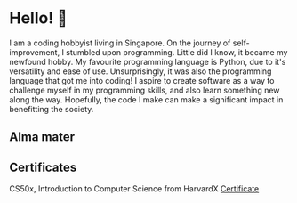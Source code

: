 # Hello! 👋

I am a coding hobbyist living in Singapore. On the journey of self-improvement, I stumbled upon programming. Little did I know, it became my newfound hobby. My favourite programming language is Python, due to it's versatility and ease of use. Unsurprisingly, it was also the programming language that got me into coding! I aspire to create software as a way to challenge myself in my programming skills, and also learn something new along the way. Hopefully, the code I make can make a significant impact in benefitting the society.

## Alma mater

## Certificates
CS50x, Introduction to Computer Science from HarvardX [Certificate](https://certificates.cs50.io/055f7c86-7e18-49b9-a24c-43e98d8fa60b.pdf?size=letter)
